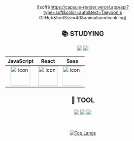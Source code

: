 <div align=center>
  
![soft](https://capsule-render.vercel.app/api?type=soft&color=auto&text=Taeyoon's GitHub&fontSize=40&animation=twinkling)



## :books: STUDYING
<div>
  <img src="https://img.shields.io/badge/html5-E34F26?style=flat&logo=HTML5&logoColor=white"/>
  <img src="https://img.shields.io/badge/css3-1572B6?style=flat&logo=CSS3&logoColor=white"/>
</div>


|JavaScript|React|Sass|
| :--: | :--: | :--: |
| <img src="https://techstack-generator.vercel.app/js-icon.svg" alt="icon" width="63" height="63" /> | <img src="https://techstack-generator.vercel.app/react-icon.svg" alt="icon" width="63" height="63" /> | <img src="https://techstack-generator.vercel.app/sass-icon.svg" alt="icon" width="63" height="63" /></div>  |


<!--   <img src="https://techstack-generator.vercel.app/js-icon.svg" alt="icon" width="63" height="63" />
  <img src="https://techstack-generator.vercel.app/react-icon.svg" alt="icon" width="63" height="63" />
  <img src="https://techstack-generator.vercel.app/sass-icon.svg" alt="icon" width="63" height="63" /> -->


<!-- <img src="https://img.shields.io/badge/styled--components-8D5078?style=flat&logo=styled-components&logoColor=white"/> -->


## :wrench: TOOL
<div>
  <img src="https://img.shields.io/badge/vsCode-007ACC?style=flat&logo=Visual Studio Code&logoColor=white"/>
  <img src="https://img.shields.io/badge/Git-F05032?style=flat&logo=Git&logoColor=white"/>
  <img src="https://img.shields.io/badge/GitHub-181717?style=flat&logo=GitHub&logoColor=white"/>
</div>

</br>
</br>

[![Top Langs](https://github-readme-stats.vercel.app/api/top-langs/?username=Taeyooooon)](https://github.com/Taeyooooon/github-readme-stats)

<!-- ![Taeyooooon's GitHub stats](https://github-readme-stats.vercel.app/api?username=Taeyooooon&show_icons=true&count_private=true&theme=transparent) -->

</div>
